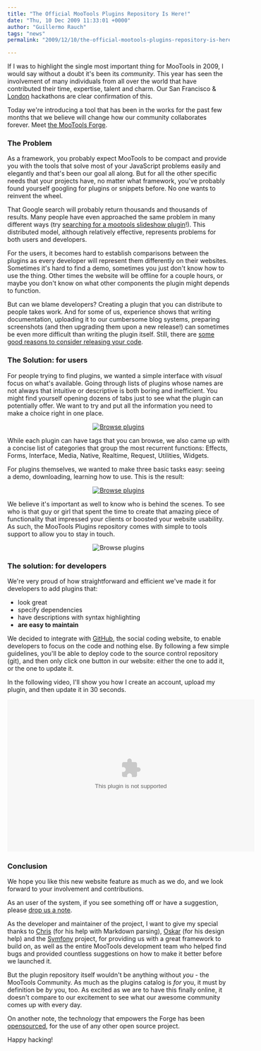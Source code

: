 ```yaml
---
title: "The Official MooTools Plugins Repository Is Here!"
date: "Thu, 10 Dec 2009 11:33:01 +0000"
author: "Guillermo Rauch"
tags: "news"
permalink: "2009/12/10/the-official-mootools-plugins-repository-is-here/"

---
```

If I was to highlight the single most important thing for MooTools in 2009, I would say without a doubt it's been its *community*. This year has seen the involvement of many individuals from all over the world that have contributed their time, expertise, talent and charm. Our San Francisco & <a href="http://mootools.net/blog/2009/11/30/london-hackathon-2009/">London</a> hackathons are clear confirmation of this.

Today we're introducing a tool that has been in the works for the past few months that we believe will change how our community collaborates forever. Meet <a href="http://mootools.net/forge">the MooTools Forge</a>.

<h3>The Problem</h3>

As a framework, you probably expect MooTools to be compact and provide you with the tools that solve most of your JavaScript problems easily and elegantly and that's been our goal all along. But for all the other specific needs that your projects have, no matter what framework, you've probably found yourself googling for plugins or snippets before. No one wants to reinvent the wheel.

That Google search will probably return thousands and thousands of results. Many people have even approached the same problem in many different ways (try <a href="http://www.google.com/search?q=mootools+slideshow+plugin">searching for a mootools slideshow plugin</a>!). This distributed model, although relatively effective, represents problems for both users and developers.

For the users, it becomes hard to establish comparisons between the plugins as every developer will represent them differently on their websites. Sometimes it's hard to find a demo, sometimes you just don't know how to use the thing. Other times the website will be offline for a couple hours, or maybe you don't know on what other components the plugin might depends to function.

But can we blame developers? Creating a plugin that you can distribute to people takes work. And for some of us, experience shows that writing documentation, uploading it to our cumbersome blog systems, preparing screenshots (and then upgrading them upon a new release!) can sometimes be even more difficult than writing the plugin itself. Still, there are <a href="http://www.clientcide.com/tools/why-you-should-consider-releasing-code/">some good reasons to consider releasing your code</a>.

<h3>The Solution: for users</h3>

For people trying to find plugins, we wanted a simple interface with *visual* focus on what's available. Going through lists of plugins whose names are not always that intuitive or descriptive is both boring and inefficient. You might find yourself opening dozens of tabs just to see what the plugin can potentially offer. We want to try and put all the information you need to make a choice right in one place.

<p style="text-align:center"><a href="http://cld.ly/4eqbg" target="_blank"><img src="http://cld.ly/2aqbx" alt="Browse plugins" style="float: none"/></a></p>

While each plugin can have tags that you can browse, we also came up with a concise list of categories that group the most recurrent functions: Effects, Forms, Interface, Media, Native, Realtime, Request, Utilities, Widgets. 

For plugins themselves, we wanted to make three basic tasks easy: seeing a demo, downloading, learning how to use. This is the result:

<p style="text-align:center"><a href="http://cld.ly/10qbp" target="_blank"><img src="http://cld.ly/bbqby" alt="Browse plugins"  style="float: none" /></a></p>

We believe it's important as well to know who is behind the scenes. To see who is that guy or girl that spent the time to create that amazing piece of functionality that impressed your clients or boosted your website usability. As such, the MooTools Plugins repository comes with simple to tools support to allow you to stay in touch.

<p style="text-align:center"><img src="http://cld.ly/15qbz" alt="Browse plugins"  style="float: none"/></p>

<h3>The solution: for developers</h3>

We're very proud of how straightforward and efficient we've made it for developers to add plugins that:

<ul>
	<li>look great</li>
	<li>specify dependencies</li>
	<li>have descriptions with syntax highlighting</li>
	<li><strong>are easy to maintain</strong></li>
</ul>

We decided to integrate with <a href="http://github.com">GitHub</a>, the social coding website, to enable developers to focus on the code and nothing else. By following a few simple guidelines, you'll be able to deploy code to the source control repository (git), and then only click one button in our website: either the one to add it, or the one to update it.

In the following video, I'll show you how I create an account, upload my plugin, and then update it in 30 seconds.

<object classid='clsid:d27cdb6e-ae6d-11cf-96b8-444553540000' codebase='http://download.macromedia.com/pub/shockwave/cabs/flash/swflash.cab#version=9,0,115,0' width='560' height='345'><param name='movie' value='http://screenr.com/Content/assets/screenr_1116090935.swf' /><param name='flashvars' value='i=32643' /><param name='allowFullScreen' value='true' /><embed src='http://screenr.com/Content/assets/screenr_1116090935.swf' flashvars='i=32643' allowFullScreen='true' width='560' height='345' pluginspage='http://www.macromedia.com/go/getflashplayer'></embed></object>

<h3>Conclusion</h3>

We hope you like this new website feature as much as we do, and we look forward to your involvement and contributions.

As an user of the system, if you see something off or have a suggestion, please <a href="http://mooforge.uservoice.com/">drop us a note</a>.

As the developer and maintainer of the project, I want to give my special thanks to <a href="http://cpojer.net/">Chris</a> (for his help with Markdown parsing), <a href="http://nouincolor.com/">Oskar</a> (for his design help) and the <a href="http://www.symfony-project.org/">Symfony</a> project, for providing us with a great framework to build on, as well as the entire MooTools development team who helped find bugs and provided countless suggestions on how to make it better before we launched it.

But the plugin repository itself wouldn't be anything without *you* - the MooTools Community. As much as the plugins catalog is *for* you, it must by definition be *by* you, too. As excited as we are to have this finally online, it doesn't compare to our excitement to see what our awesome community comes up with every day.

On another note, the technology that empowers the Forge has been <a href="http://github.com/Guille/PluginsKit">opensourced</a>, for the use of any other open source project.

Happy hacking!